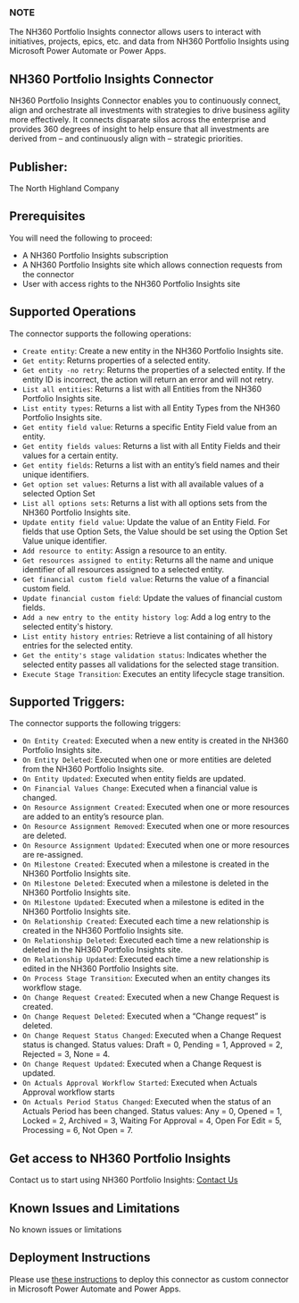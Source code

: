 ### NOTE
The NH360 Portfolio Insights connector allows users to interact with initiatives, projects, epics, etc. and data from NH360 Portfolio Insights using Microsoft Power Automate or Power Apps.

## NH360 Portfolio Insights Connector
NH360 Portfolio Insights Connector enables you to continuously connect, align and orchestrate all investments with strategies to drive business agility more effectively.
It connects disparate silos across the enterprise and provides 360 degrees of insight to help ensure that all investments are derived from – and continuously align with – strategic priorities.

## Publisher:
The North Highland Company

## Prerequisites
You will need the following to proceed:
* A NH360 Portfolio Insights subscription
* A NH360 Portfolio Insights site which allows connection requests from the connector
* User with access rights to the NH360 Portfolio Insights site

## Supported Operations
The connector supports the following operations:
* `Create entity`: Create a new entity in the NH360 Portfolio Insights site.
* `Get entity`: Returns properties of a selected entity.
* `Get entity -no retry`: Returns the properties of a selected entity. If the entity ID is incorrect, the action will return an error and will not retry.
* `List all entities`: Returns a list with all Entities from the NH360 Portfolio Insights site.
* `List entity types`: Returns a list with all Entity Types from the NH360 Portfolio Insights site.
* `Get entity field value`: Returns a specific Entity Field value from an entity.
* `Get entity fields values`: Returns a list with all Entity Fields and their values for a certain entity.
* `Get entity fields`: Returns a list with an entity’s field names and their unique identifiers.
* `Get option set values`: Returns a list with all available values of a selected Option Set
* `List all options sets`: Returns a list with all options sets from the NH360 Portfolio Insights site.
* `Update entity field value`: Update the value of an Entity Field. For fields that use Option Sets, the Value should be set using the Option Set Value unique identifier.
* `Add resource to entity`: Assign a resource to an entity.
* `Get resources assigned to entity`: Returns all the name and unique identifier of all resources assigned to a selected entity.
* `Get financial custom field value`: Returns the value of a financial custom field.
* `Update financial custom field`: Update the values of financial custom fields.
* `Add a new entry to the entity history log`: Add a log entry to the selected entity's history.
* `List entity history entries`: Retrieve a list containing of all history entries for the selected entity.
* `Get the entity's stage validation status`: Indicates whether the selected entity passes all validations for the selected stage transition.
* `Execute Stage Transition`: Executes an entity lifecycle stage transition.


## Supported Triggers:
The connector supports the following triggers:
* `On Entity Created`: Executed when a new entity is created in the NH360 Portfolio Insights site.
* `On Entity Deleted`: Executed when one or more entities are deleted from the NH360 Portfolio Insights site.
* `On Entity Updated`: Executed when entity fields are updated.
* `On Financial Values Change`: Executed when a financial value is changed.
* `On Resource Assignment Created`: Executed when one or more resources are added to an entity’s resource plan.
* `On Resource Assignment Removed`: Executed when one or more resources are deleted.
* `On Resource Assignment Updated`: Executed when one or more resources are re-assigned.
* `On Milestone Created`: Executed when a milestone is created in the NH360 Portfolio Insights site.
* `On Milestone Deleted`: Executed when a milestone is deleted in the NH360 Portfolio Insights site.
* `On Milestone Updated`: Executed when a milestone is edited in the NH360 Portfolio Insights site.
* `On Relationship Created`: Executed each time a new relationship is created in the NH360 Portfolio Insights site.
* `On Relationship Deleted`: Executed each time a new relationship is deleted in the NH360 Portfolio Insights site.
* `On Relationship Updated`: Executed each time a new relationship is edited in the NH360 Portfolio Insights site.
* `On Process Stage Transition`: Executed when an entity changes its workflow stage.
* `On Change Request Created`: Executed when a new Change Request is created.
* `On Change Request Deleted`: Executed when a “Change request” is deleted.
* `On Change Request Status Changed`: Executed when a Change Request status is changed. Status values: Draft = 0, Pending = 1, Approved = 2, Rejected = 3, None = 4.
* `On Change Request Updated`: Executed when a Change Request is updated.
* `On Actuals Approval Workflow Started`: Executed when Actuals Approval workflow starts
* `On Actuals Period Status Changed`: Executed when the status of an Actuals Period has been changed. Status values: Any = 0, Opened = 1, Locked = 2, Archived = 3, Waiting For Approval = 4, Open For Edit = 5, Processing = 6, Not Open = 7.

## Get access to NH360 Portfolio Insights
Contact us to start using NH360 Portfolio Insights: [Contact Us](https://www.northhighland.com/contact-us)

## Known Issues and Limitations
No known issues or limitations

## Deployment Instructions
Please use [these instructions](https://docs.microsoft.com/en-us/connectors/custom-connectors/paconn-cli) to deploy this connector as custom connector in Microsoft Power Automate and Power Apps.
